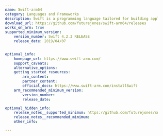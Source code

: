 ```yaml
---
name: Swift-arm64
category: Languages and Frameworks
description: Swift is a programming language tailored for building applications on iOS, macOS, watchOS, tvOS, and Linux.
download_url: https://github.com/futurejones/swift-arm64/releases
works_on_arm: true
supported_minimum_version:
    version_number: Swift 4.2.3 RELEASE
    release_date: 2019/04/07


optional_info:
    homepage_url: https://www.swift-arm.com/
    support_caveats:
    alternative_options:
    getting_started_resources:
        arm_content:
        partner_content: 
        official_docs: https://www.swift-arm.com/installSwift
    arm_recommended_minimum_version:
        version_number:
        release_date:

optional_hidden_info:
    release_notes__supported_minimum: https://github.com/futurejones/swift-arm64/releases/tag/v4.2.3-RELEASE
    release_notes__recommended_minimum:
    other_info:

---
```

